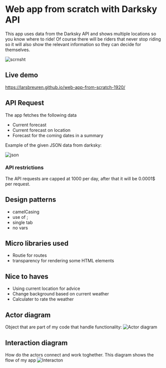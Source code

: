 # Web app from scratch with Darksky API 
This app uses data from the Darksky API and shows multiple locations so you know where to ride! 
Of course there will be riders that never stop riding so it will also show the relevant information so they can decide for themselves.

![scrnsht](https://user-images.githubusercontent.com/43336468/81846206-027fac80-9552-11ea-9330-be22e4377d11.png)

## Live demo 
https://larsbreuren.github.io/web-app-from-scratch-1920/ 


## API Request 
The app fetches the following data 
  * Current forecast
  * Current forecast on location
  * Forecast for the coming dates in a summary
  
  Example of the given JSON data from darksky:
  
  ![json](https://user-images.githubusercontent.com/43336468/81908891-1ff05d00-95ca-11ea-8fc6-8a04c981965c.png)


### API restrictions 
The API requests are capped at 1000 per day, after that it will be 0.0001$ per request.

## Design patterns 
 * camelCasing
 * use of ;
 * single tab
 * no vars 

## Micro libraries used 
* Routie for routes
* transparency for rendering some HTML elements

## Nice to haves 
* Using current location for advice
* Change background based on current weather
* Calculater to rate the weather

## Actor diagram 
Object that are part of my code that handle functionality:
![Actor diagram](https://user-images.githubusercontent.com/43336468/81849230-89368880-9556-11ea-91f5-43452cd6fac2.jpg)


## Interaction diagram 
How do the actors connect and work toghether. This diagram shows the flow of my app
![Interacton](https://user-images.githubusercontent.com/43336468/81909325-bae93700-95ca-11ea-8d97-908f34bc90b4.jpg)





